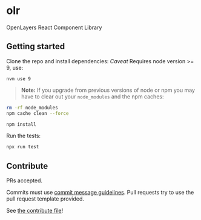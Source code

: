 # olr
OpenLayers React Component Library


## Getting started

Clone the repo and install dependencies:
*Caveat* Requires node version >= 9, use:

```
nvm use 9
```

>**Note:**
> If you upgrade from previous versions of node or npm you may have to
> clear out your `node_modules` and the npm caches:

```bash
rm -rf node_modules
npm cache clean --force
```


```bash
npm install
```

Run the tests:

```bash
npx run test
```

## Contribute

PRs accepted.

Commits must use [commit message guidelines](https://github.com/angular/angular.js/blob/master/DEVELOPERS.md#-git-commit-guidelines).  Pull requests try to use the pull request template provided.

See [the contribute file](CONTRIBUTING.md)!

